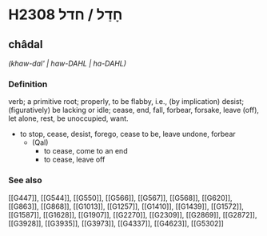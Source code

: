 # H2308 חָדַל / חדל

## châdal

_(khaw-dal' | haw-DAHL | ha-DAHL)_

### Definition

verb; a primitive root; properly, to be flabby, i.e., (by implication) desist; (figuratively) be lacking or idle; cease, end, fall, forbear, forsake, leave (off), let alone, rest, be unoccupied, want.

- to stop, cease, desist, forego, cease to be, leave undone, forbear
    - (Qal)
        - to cease, come to an end
        - to cease, leave off
### See also

[[G447]], [[G544]], [[G550]], [[G566]], [[G567]], [[G568]], [[G620]], [[G863]], [[G868]], [[G1013]], [[G1257]], [[G1410]], [[G1439]], [[G1572]], [[G1587]], [[G1628]], [[G1907]], [[G2270]], [[G2309]], [[G2869]], [[G2872]], [[G3928]], [[G3935]], [[G3973]], [[G4337]], [[G4623]], [[G5302]]

